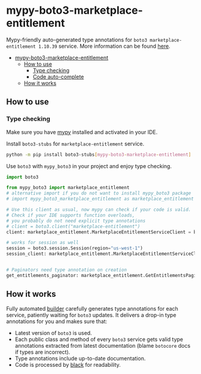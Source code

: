 # mypy-boto3-marketplace-entitlement

Mypy-friendly auto-generated type annotations for `boto3 marketplace-entitlement 1.10.39` service.
More information can be found [here](https://github.com/vemel/mypy_boto3).

- [mypy-boto3-marketplace-entitlement](#mypy-boto3-marketplace-entitlement)
  - [How to use](#how-to-use)
    - [Type checking](#type-checking)
    - [Code auto-complete](#code-auto-complete)
  - [How it works](#how-it-works)

## How to use

### Type checking

Make sure you have [mypy](https://github.com/python/mypy) installed and activated in your IDE.

Install `boto3-stubs` for `marketplace-entitlement` service.

```bash
python -m pip install boto3-stubs[mypy-boto3-marketplace-entitlement]
```

Use `boto3` with `mypy_boto3` in your project and enjoy type checking.

```python
import boto3

from mypy_boto3 import marketplace_entitlement
# alternative import if you do not want to install mypy_boto3 package
# import mypy_boto3_marketplace_entitlement as marketplace_entitlement

# Use this client as usual, now mypy can check if your code is valid.
# Check if your IDE supports function overloads,
# you probably do not need explicit type annotations
# client = boto3.client("marketplace-entitlement")
client: marketplace_entitlement.MarketplaceEntitlementServiceClient = boto3.client("marketplace-entitlement")

# works for session as well
session = boto3.session.Session(region="us-west-1")
session_client: marketplace_entitlement.MarketplaceEntitlementServiceClient = session.client("marketplace-entitlement")


# Paginators need type annotation on creation
get_entitlements_paginator: marketplace_entitlement.GetEntitlementsPaginator = client.get_paginator("get_entitlements")
```

## How it works

Fully automated [builder](https://github.com/vemel/mypy_boto3) carefully generates
type annotations for each service, patiently waiting for `boto3` updates. It delivers
a drop-in type annotations for you and makes sure that:

- Latest version of `boto3` is used.
- Each public class and method of every `boto3` service gets valid type annotations
  extracted from latest documentation (blame `botocore` docs if types are incorrect).
- Type annotations include up-to-date documentation.
- Code is processed by [black](https://github.com/psf/black) for readability.